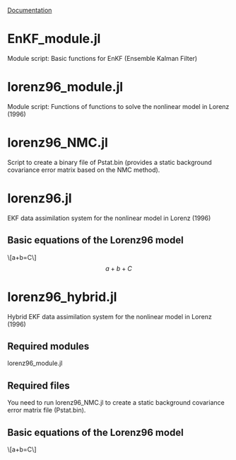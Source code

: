 <script async src="https://cdnjs.cloudflare.com/ajax/libs/mathjax/2.7.6/MathJax.js?config=TeX-AMS_CHTML"></script>

[Documentation](https://tomonori-93.github.io/julia/assimilation/KF/)

# EnKF_module.jl
Module script: Basic functions for EnKF (Ensemble Kalman Filter)

# lorenz96_module.jl
Module script: Functions of functions to solve the nonlinear model in Lorenz (1996)

# lorenz96_NMC.jl
Script to create a binary file of Pstat.bin (provides a static background covariance error matrix based on the NMC method). 

# lorenz96.jl
EKF data assimilation system for the nonlinear model in Lorenz (1996)

## Basic equations of the Lorenz96 model
\\[a+b=C\\]
$$a+b+C$$

# lorenz96_hybrid.jl
Hybrid EKF data assimilation system for the nonlinear model in Lorenz (1996)

## Required modules
lorenz96_module.jl

## Required files
You need to run lorenz96_NMC.jl to create a static background covariance error matrix file (Pstat.bin). 

## Basic equations of the Lorenz96 model
\\[a+b=C\\]

